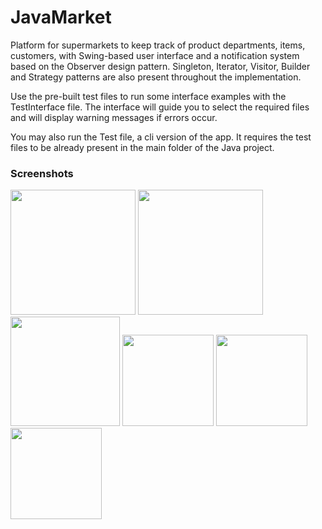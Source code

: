 # JavaMarket
Platform for supermarkets to keep track of product departments, items, customers, with Swing-based user interface and a notification system based on the Observer design pattern. Singleton, Iterator, Visitor, Builder and Strategy patterns are also present throughout the implementation.

Use the pre-built test files to run some interface examples with the TestInterface file. The interface will guide you to select the required files and will display warning messages if errors occur.

You may also run the Test file, a cli version of the app. It requires the test files to be already present in the main folder of the Java project.

### Screenshots
<img src="https://imgur.com/gSMRonB.png" width="200">  <img src="https://imgur.com/EzDXJ2s.png" width="200">
<img src="https://imgur.com/c1ZAj3P.png" width="175">  <img src="https://imgur.com/QwdAMqb.png" width="146">
<img src="https://imgur.com/Z6YS8NF.png" width="146">  <img src="https://imgur.com/HqQHUCj.png" width="146"> 
